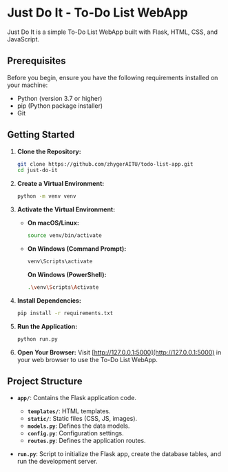 # Just Do It - To-Do List WebApp

Just Do It is a simple To-Do List WebApp built with Flask, HTML, CSS, and JavaScript.

## Prerequisites

Before you begin, ensure you have the following requirements installed on your machine:

- Python (version 3.7 or higher)
- pip (Python package installer)
- Git

## Getting Started

1. **Clone the Repository:**
   ```bash
   git clone https://github.com/zhygerAITU/todo-list-app.git
   cd just-do-it
   ```

2. **Create a Virtual Environment:**
   ```bash
   python -m venv venv
   ```

3. **Activate the Virtual Environment:**
   - **On macOS/Linux:**
     ```bash
     source venv/bin/activate
     ```
   - **On Windows (Command Prompt):**
     ```bash
     venv\Scripts\activate
     ```
     **On Windows (PowerShell):**
     ```bash
     .\venv\Scripts\Activate
     ```

4. **Install Dependencies:**
   ```bash
   pip install -r requirements.txt
   ```

5. **Run the Application:**
   ```bash
   python run.py
   ```

6. **Open Your Browser:**
   Visit [http://127.0.0.1:5000](http://127.0.0.1:5000) in your web browser to use the To-Do List WebApp.

## Project Structure

- **`app/`**: Contains the Flask application code.
  - **`templates/`**: HTML templates.
  - **`static/`**: Static files (CSS, JS, images).
  - **`models.py`**: Defines the data models.
  - **`config.py`**: Configuration settings.
  - **`routes.py`**: Defines the application routes.

- **`run.py`**: Script to initialize the Flask app, create the database tables, and run the development server.

